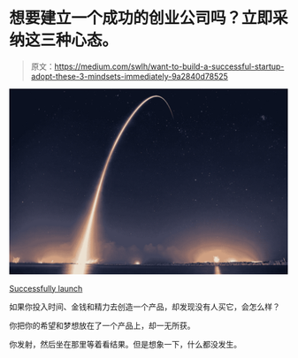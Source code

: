 # 想要建立一个成功的创业公司吗？立即采纳这三种心态。

> 原文：<https://medium.com/swlh/want-to-build-a-successful-startup-adopt-these-3-mindsets-immediately-9a2840d78525>

![](img/d3de609001b2540f9818e14409cfcf05.png)

[Successfully launch](http://www.spacex.com/media-gallery/detail/118081/4046)

如果你投入时间、金钱和精力去创造一个产品，却发现没有人买它，会怎么样？

你把你的希望和梦想放在了一个产品上，却一无所获。

你发射，然后坐在那里等着看结果。但是想象一下，什么都没发生。